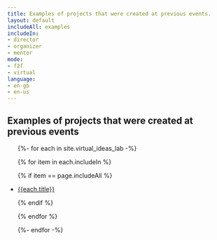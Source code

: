 ```yaml
---
title: Examples of projects that were created at previous events.
layout: default
includeAll: examples
includeIn:
- director
- organizer
- mentor
mode:
- f2f
- virtual
language:
- en-gb
- en-us
---
```


## Examples of projects that were created at previous events

<ul>
{%- for each in site.virtual_ideas_lab -%}

{% for item in each.includeIn %}

{% if item == page.includeAll %}

<li><a href="{{each.url}}">{{each.title}}</a></li>

{% endif %}

{% endfor %}

{%- endfor -%}
</ul>
